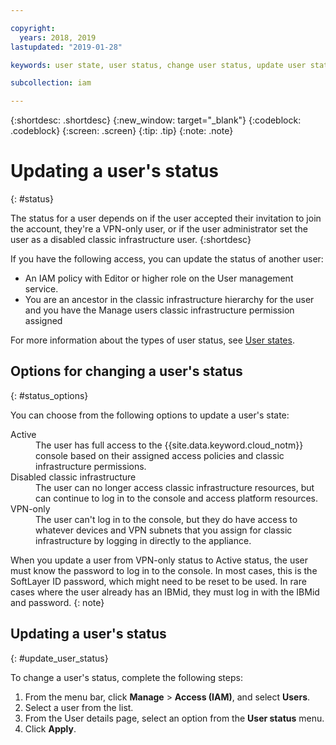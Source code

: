 ```yaml
---

copyright:
  years: 2018, 2019
lastupdated: "2019-01-28"

keywords: user state, user status, change user status, update user status

subcollection: iam

---
```



{:shortdesc: .shortdesc}
{:new_window: target="_blank"}
{:codeblock: .codeblock}
{:screen: .screen}
{:tip: .tip}
{:note: .note}

# Updating a user's status
{: #status}

The status for a user depends on if the user accepted their invitation to join the account, they're a VPN-only user, or if the user administrator set the user as a disabled classic infrastructure user.
{:shortdesc}

If you have the following access, you can update the status of another user:

  * An IAM policy with Editor or higher role on the User management service.
  * You are an ancestor in the classic infrastructure hierarchy for the user and you have the Manage users classic infrastructure permission assigned

For more information about the types of user status, see [User states](/docs/iam?topic=iam-user_status#user_status).

## Options for changing a user's status
{: #status_options}

You can choose from the following options to update a user's state:

<dl>
<dt>Active</dt>
<dd>The user has full access to the {{site.data.keyword.cloud_notm}} console based on their assigned access policies and classic infrastructure permissions.</dd>
<dt>Disabled classic infrastructure</dt>
<dd>The user can no longer access classic infrastructure resources, but can continue to log in to the console and access platform resources.</dd>
<dt>VPN-only</dt>
<dd>The user can't log in to the console, but they do have access to whatever devices and VPN subnets that you assign for classic infrastructure by logging in directly to the appliance.</dd>
</dl>

When you update a user from VPN-only status to Active status, the user must know the password to log in to the console. In most cases, this is the SoftLayer ID password, which might need to be reset to be used. In rare cases where the user already has an IBMid, they must log in with the IBMid and password.
{: note}

## Updating a user's status
{: #update_user_status}

To change a user's status, complete the following steps:

1. From the menu bar, click **Manage** &gt; **Access (IAM)**, and select **Users**.
2. Select a user from the list.
3. From the User details page, select an option from the **User status** menu.  
4. Click **Apply**.
